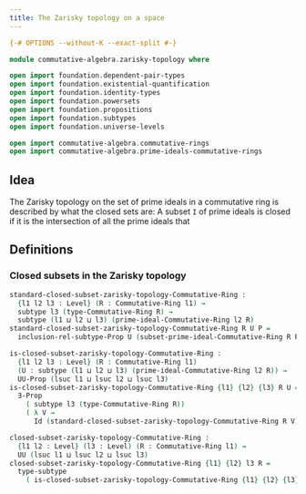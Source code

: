 ```yaml
---
title: The Zarisky topology on a space
---
```


```agda
{-# OPTIONS --without-K --exact-split #-}

module commutative-algebra.zarisky-topology where

open import foundation.dependent-pair-types
open import foundation.existential-quantification
open import foundation.identity-types
open import foundation.powersets
open import foundation.propositions
open import foundation.subtypes
open import foundation.universe-levels

open import commutative-algebra.commutative-rings
open import commutative-algebra.prime-ideals-commutative-rings
```

## Idea

The Zarisky topology on the set of prime ideals in a commutative ring is described by what the closed sets are: A subset `I` of prime ideals is closed if it is the intersection of all the prime ideals that

## Definitions

### Closed subsets in the Zarisky topology

```agda
standard-closed-subset-zarisky-topology-Commutative-Ring :
  {l1 l2 l3 : Level} (R : Commutative-Ring l1) →
  subtype l3 (type-Commutative-Ring R) →
  subtype (l1 ⊔ l2 ⊔ l3) (prime-ideal-Commutative-Ring l2 R)
standard-closed-subset-zarisky-topology-Commutative-Ring R U P =
  inclusion-rel-subtype-Prop U (subset-prime-ideal-Commutative-Ring R P)

is-closed-subset-zarisky-topology-Commutative-Ring :
  {l1 l2 l3 : Level} (R : Commutative-Ring l1)
  (U : subtype (l1 ⊔ l2 ⊔ l3) (prime-ideal-Commutative-Ring l2 R)) →
  UU-Prop (lsuc l1 ⊔ lsuc l2 ⊔ lsuc l3)
is-closed-subset-zarisky-topology-Commutative-Ring {l1} {l2} {l3} R U =
  ∃-Prop
    ( subtype l3 (type-Commutative-Ring R))
    ( λ V →
      Id (standard-closed-subset-zarisky-topology-Commutative-Ring R V) U)

closed-subset-zarisky-topology-Commutative-Ring :
  {l1 l2 : Level} (l3 : Level) (R : Commutative-Ring l1) →
  UU (lsuc l1 ⊔ lsuc l2 ⊔ lsuc l3)
closed-subset-zarisky-topology-Commutative-Ring {l1} {l2} l3 R =
  type-subtype
    ( is-closed-subset-zarisky-topology-Commutative-Ring {l1} {l2} {l3} R)
```
